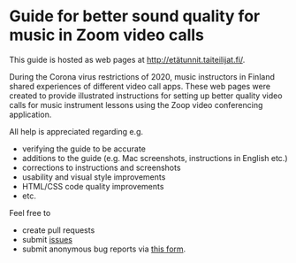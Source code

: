 Guide for better sound quality for music in Zoom video calls
============================================================

This guide is hosted as web pages at http://etätunnit.taiteilijat.fi/.

During the Corona virus restrictions of 2020,
music instructors in Finland shared experiences of different video call apps.
These web pages were created to provide illustrated instructions
for setting up better quality video calls for music instrument lessons
using the Zoop video conferencing application.

All help is appreciated regarding e.g.

- verifying the guide to be accurate
- additions to the guide (e.g. Mac screenshots, instructions in English etc.)
- corrections to instructions and screenshots
- usability and visual style improvements
- HTML/CSS code quality improvements
- etc.

Feel free to

- create pull requests
- submit [issues](/akaihola/video-call-guides/issues)
- submit anonymous bug reports
  via [this form](https://gitreports.com/issue/akaihola/video-call-guides).
